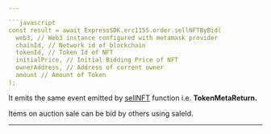 ```yaml
---

```javascript
const result = await ExpressSDK.erc1155.order.sellNFTByBid(
  web3, // Web3 instance configured with metamask provider
  chainId, // Network id of blockchain
  tokenId, // Token Id of NFT
  initialPrice, // Initial Bidding Price of NFT
  ownerAddress, // Address of current owner
  amount // Amount of Token
);
```

It emits the same event emitted by [sellNFT](/sdk/erc1155/PublicCollection/4_Selling/) function i.e. **TokenMetaReturn.**

Items on auction sale can be bid by others using saleId.

---
```


